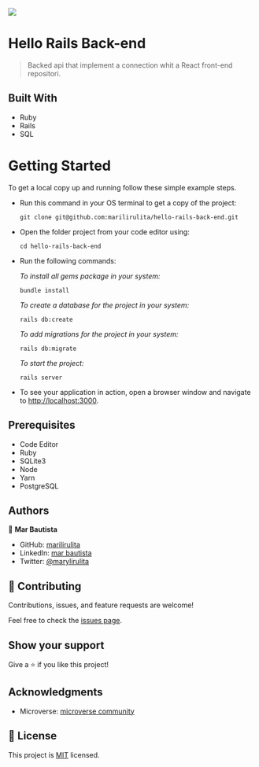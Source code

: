 ![](https://img.shields.io/badge/Microverse-salmon)

# Hello Rails Back-end

> Backed api that implement a connection whit a React front-end repositori.

## Built With

- Ruby
- Rails
- SQL

# Getting Started

To get a local copy up and running follow these simple example steps.

- Run this command in your OS terminal to get a copy of the project:

  ```
  git clone git@github.com:marilirulita/hello-rails-back-end.git
  ```

- Open the folder project from your code editor using:

  ```
  cd hello-rails-back-end
  ```

- Run the following commands:

  *To install all gems package in your system:*

  ```
  bundle install
  ```
  
  *To create a database for the project in your system:*

  ```
  rails db:create
  ```

  *To add migrations for the project in your system:*

  ```
  rails db:migrate
  ```
  
  *To start the project:*

  ```
  rails server
  ```

- To see your application in action, open a browser window and navigate to <http://localhost:3000>.

## Prerequisites

- Code Editor
- Ruby
- SQLite3
- Node
- Yarn
- PostgreSQL

## Authors

👤 **Mar Bautista**

- GitHub: [marilirulita](https://github.com/marilirulita)
- LinkedIn: [mar bautista](https://www.linkedin.com/in/marbautista/)
- Twitter: [@marylirulita](https://twitter.com/marylirulita)

## 🤝 Contributing

Contributions, issues, and feature requests are welcome!

Feel free to check the [issues page](../../issues/).

## Show your support

 Give a ⭐️ if you like this project!

## Acknowledgments

- Microverse: [microverse community](https://github.com/microverseinc)

## 📝 License

 This project is [MIT](./LICENSE) licensed.
